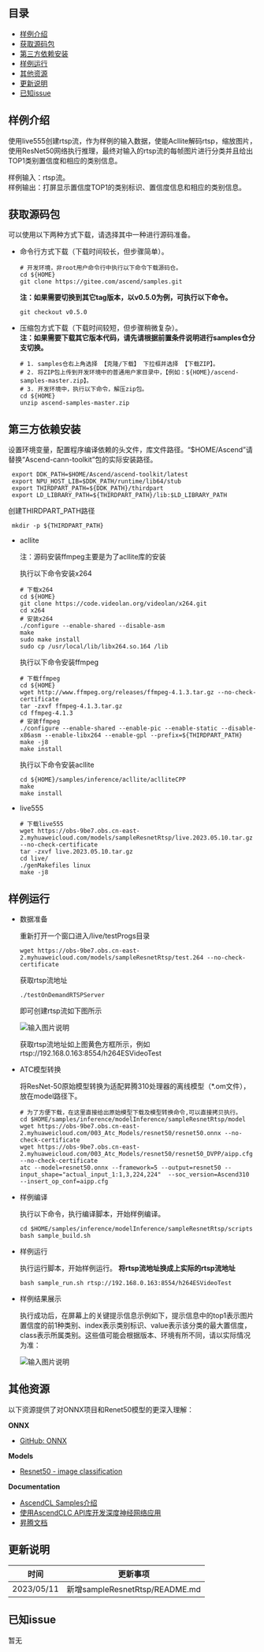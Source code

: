 ## 目录

  - [样例介绍](#样例介绍)
  - [获取源码包](#获取源码包) 
  - [第三方依赖安装](#第三方依赖安装)
  - [样例运行](#样例运行)
  - [其他资源](#其他资源)
  - [更新说明](#更新说明)
  - [已知issue](#已知issue)
    
## 样例介绍

使用live555创建rtsp流，作为样例的输入数据，使能Acllite解码rtsp，缩放图片，使用ResNet50网络执行推理，最终对输入的rtsp流的每帧图片进行分类并且给出TOP1类别置信度和相应的类别信息。
 
样例输入：rtsp流。    
样例输出：打屏显示置信度TOP1的类别标识、置信度信息和相应的类别信息。

## 获取源码包
    
 可以使用以下两种方式下载，请选择其中一种进行源码准备。

 - 命令行方式下载（下载时间较长，但步骤简单）。

   ```    
   # 开发环境，非root用户命令行中执行以下命令下载源码仓。    
   cd ${HOME}     
   git clone https://gitee.com/ascend/samples.git
   ```
   **注：如果需要切换到其它tag版本，以v0.5.0为例，可执行以下命令。**
   ```
   git checkout v0.5.0
   ```   
 - 压缩包方式下载（下载时间较短，但步骤稍微复杂）。   
   **注：如果需要下载其它版本代码，请先请根据前置条件说明进行samples仓分支切换。**   
   ``` 
   # 1. samples仓右上角选择 【克隆/下载】 下拉框并选择 【下载ZIP】。    
   # 2. 将ZIP包上传到开发环境中的普通用户家目录中，【例如：${HOME}/ascend-samples-master.zip】。     
   # 3. 开发环境中，执行以下命令，解压zip包。     
   cd ${HOME}    
   unzip ascend-samples-master.zip
   ```

## 第三方依赖安装
 设置环境变量，配置程序编译依赖的头文件，库文件路径。“$HOME/Ascend”请替换“Ascend-cann-toolkit”包的实际安装路径。

   ```
    export DDK_PATH=$HOME/Ascend/ascend-toolkit/latest
    export NPU_HOST_LIB=$DDK_PATH/runtime/lib64/stub
    export THIRDPART_PATH=${DDK_PATH}/thirdpart
    export LD_LIBRARY_PATH=${THIRDPART_PATH}/lib:$LD_LIBRARY_PATH
   ```
  创建THIRDPART_PATH路径

   ```
    mkdir -p ${THIRDPART_PATH}
   ```
- acllite

    注：源码安装ffmpeg主要是为了acllite库的安装

    执行以下命令安装x264

    ```
    # 下载x264
    cd ${HOME}
    git clone https://code.videolan.org/videolan/x264.git
    cd x264
    # 安装x264
    ./configure --enable-shared --disable-asm
    make
    sudo make install
    sudo cp /usr/local/lib/libx264.so.164 /lib
    ```   
    
    执行以下命令安装ffmpeg

    ```
    # 下载ffmpeg
    cd ${HOME}
    wget http://www.ffmpeg.org/releases/ffmpeg-4.1.3.tar.gz --no-check-certificate
    tar -zxvf ffmpeg-4.1.3.tar.gz
    cd ffmpeg-4.1.3
    # 安装ffmpeg
    ./configure --enable-shared --enable-pic --enable-static --disable-x86asm --enable-libx264 --enable-gpl --prefix=${THIRDPART_PATH}
    make -j8
    make install
    ```   
    
    执行以下命令安装acllite

    ```
    cd ${HOME}/samples/inference/acllite/aclliteCPP
    make
    make install
    ``` 
  
- live555

    ```
    # 下载live555
    wget https://obs-9be7.obs.cn-east-2.myhuaweicloud.com/models/sampleResnetRtsp/live.2023.05.10.tar.gz --no-check-certificate
    tar -zxvf live.2023.05.10.tar.gz
    cd live/
    ./genMakefiles linux
    make -j8
    ``` 
    
    
## 样例运行

  - 数据准备

    重新打开一个窗口进入/live/testProgs目录
    

    ```
    wget https://obs-9be7.obs.cn-east-2.myhuaweicloud.com/models/sampleResnetRtsp/test.264 --no-check-certificate
    ```

    获取rtsp流地址
    
     ```
    ./testOnDemandRTSPServer
     ```

    即可创建rtsp流如下图所示

    ![输入图片说明](https://obs-9be7.obs.cn-east-2.myhuaweicloud.com/models/sampleResnetRtsp/rtsp.jpg "image-20211028101534905.png")
    

    获取rtsp流地址如上图黄色方框所示，例如
    rtsp://192.168.0.163:8554/h264ESVideoTest
     

    

  - ATC模型转换

    将ResNet-50原始模型转换为适配昇腾310处理器的离线模型（\*.om文件），放在model路径下。

    ```
    # 为了方便下载，在这里直接给出原始模型下载及模型转换命令,可以直接拷贝执行。
    cd $HOME/samples/inference/modelInference/sampleResnetRtsp/model
    wget https://obs-9be7.obs.cn-east-2.myhuaweicloud.com/003_Atc_Models/resnet50/resnet50.onnx --no-check-certificate
    wget https://obs-9be7.obs.cn-east-2.myhuaweicloud.com/003_Atc_Models/resnet50/resnet50_DVPP/aipp.cfg --no-check-certificate
    atc --model=resnet50.onnx --framework=5 --output=resnet50 --input_shape="actual_input_1:1,3,224,224"  --soc_version=Ascend310  --insert_op_conf=aipp.cfg
    ```

  - 样例编译


    执行以下命令，执行编译脚本，开始样例编译。
    ```
    cd $HOME/samples/inference/modelInference/sampleResnetRtsp/scripts
    bash sample_build.sh
    ```
  - 样例运行

    执行运行脚本，开始样例运行。
    **将rtsp流地址换成上实际的rtsp流地址** 
    ```
    bash sample_run.sh rtsp://192.168.0.163:8554/h264ESVideoTest
    ```
  - 样例结果展示
    
    执行成功后，在屏幕上的关键提示信息示例如下，提示信息中的top1表示图片置信度的前1种类别、index表示类别标识、value表示该分类的最大置信度，class表示所属类别。这些值可能会根据版本、环境有所不同，请以实际情况为准：

    ![输入图片说明](https://obs-9be7.obs.cn-east-2.myhuaweicloud.com/models/sampleResnetRtsp/result.png "image-20211028101534906.png")

## 其他资源

以下资源提供了对ONNX项目和Renet50模型的更深入理解：

**ONNX**
- [GitHub: ONNX](https://github.com/onnx/onnx)

**Models**
- [Resnet50 - image classification](https://gitee.com/ascend/ModelZoo-PyTorch/tree/master/ACL_PyTorch/built-in/cv/Resnet50_Pytorch_Infer)

**Documentation**
- [AscendCL Samples介绍](../README_CN.md)
- [使用AscendCLC API库开发深度神经网络应用](https://www.hiascend.com/document/detail/zh/CANNCommunityEdition/600alpha006/infacldevg/aclcppdevg/aclcppdevg_000000.html)
- [昇腾文档](https://www.hiascend.com/document?tag=community-developer)

## 更新说明
  | 时间 | 更新事项 |
|----|------|
| 2023/05/11 | 新增sampleResnetRtsp/README.md |
  

## 已知issue

  暂无
